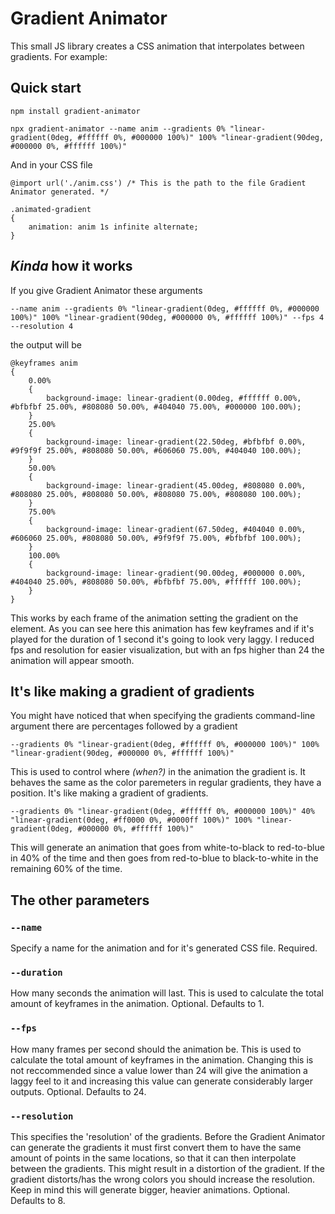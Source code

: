 # Gradient Animator

This small JS library creates a CSS animation that interpolates between gradients. For example:

## Quick start
```
npm install gradient-animator

npx gradient-animator --name anim --gradients 0% "linear-gradient(0deg, #ffffff 0%, #000000 100%)" 100% "linear-gradient(90deg, #000000 0%, #ffffff 100%)"
```

And in your CSS file
```
@import url('./anim.css') /* This is the path to the file Gradient Animator generated. */

.animated-gradient
{
    animation: anim 1s infinite alternate;
}
```

## _Kinda_ how it works

If you give Gradient Animator these arguments 
```
--name anim --gradients 0% "linear-gradient(0deg, #ffffff 0%, #000000 100%)" 100% "linear-gradient(90deg, #000000 0%, #ffffff 100%)" --fps 4 --resolution 4
```
the output will be

```
@keyframes anim 
{
    0.00%
    {
        background-image: linear-gradient(0.00deg, #ffffff 0.00%, #bfbfbf 25.00%, #808080 50.00%, #404040 75.00%, #000000 100.00%);
    }
    25.00%
    {
        background-image: linear-gradient(22.50deg, #bfbfbf 0.00%, #9f9f9f 25.00%, #808080 50.00%, #606060 75.00%, #404040 100.00%);
    }
    50.00%
    {
        background-image: linear-gradient(45.00deg, #808080 0.00%, #808080 25.00%, #808080 50.00%, #808080 75.00%, #808080 100.00%);
    }
    75.00%
    {
        background-image: linear-gradient(67.50deg, #404040 0.00%, #606060 25.00%, #808080 50.00%, #9f9f9f 75.00%, #bfbfbf 100.00%);
    }
    100.00%
    {
        background-image: linear-gradient(90.00deg, #000000 0.00%, #404040 25.00%, #808080 50.00%, #bfbfbf 75.00%, #ffffff 100.00%);
    }
}
```

This works by each frame of the animation setting the gradient on the element. As you can see here this animation has few keyframes and if it's played for the duration of 1 second it's going to look very laggy. I reduced fps and resolution for easier visualization, but with an fps higher than 24 the animation will appear smooth.

## It's like making a gradient of gradients

You might have noticed that when specifying the gradients command-line argument there are percentages followed by a gradient

```
--gradients 0% "linear-gradient(0deg, #ffffff 0%, #000000 100%)" 100% "linear-gradient(90deg, #000000 0%, #ffffff 100%)"
```

This is used to control where _(when?)_ in the animation the gradient is. It behaves the same as the color paremeters in regular gradients, they have a position. It's like making a gradient of gradients.

```
--gradients 0% "linear-gradient(0deg, #ffffff 0%, #000000 100%)" 40% "linear-gradient(0deg, #ff0000 0%, #0000ff 100%)" 100% "linear-gradient(0deg, #000000 0%, #ffffff 100%)"
```
This will generate an animation that goes from white-to-black to red-to-blue in 40% of the time and then goes from red-to-blue to black-to-white in the remaining 60% of the time.

## The other parameters

### `--name`
Specify a name for the animation and for it's generated CSS file.
Required.

### `--duration`
How many seconds the animation will last. This is used to calculate the total amount of keyframes in the animation.
Optional.
Defaults to 1.

### `--fps`
How many frames per second should the animation be. This is used to calculate the total amount of keyframes in the animation.
Changing this is not reccommended since a value lower than 24 will give the animation a laggy feel to it and increasing this value can generate considerably larger outputs.
Optional.
Defaults to 24.

### `--resolution`
This specifies the 'resolution' of the gradients. Before the Gradient Animator can generate the gradients it must first convert them to have the same amount of points in the same locations, so that it can then interpolate between the gradients. This might result in a distortion of the gradient. If the gradient distorts/has the wrong colors you should increase the resolution. Keep in mind this will generate bigger, heavier animations.
Optional.
Defaults to 8.

